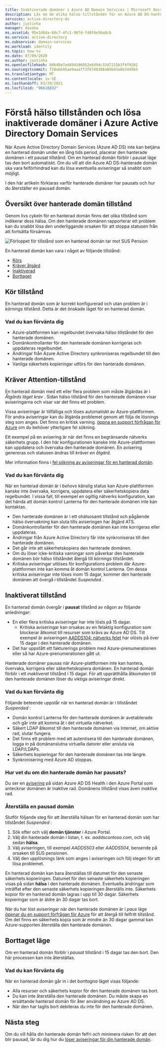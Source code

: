 ```yaml
---
title: Inaktiverade domäner i Azure AD Domain Services | Microsoft Docs
description: Läs om de olika hälso tillstånden för en Azure AD DS-hanterad domän och hur du återställer en pausad domän.
services: active-directory-ds
author: justinha
manager: daveba
ms.assetid: 95e1d8da-60c7-4fc1-987d-f48fde56a8cb
ms.service: active-directory
ms.subservice: domain-services
ms.workload: identity
ms.topic: how-to
ms.date: 07/09/2020
ms.author: justinha
ms.openlocfilehash: b0b48e7ad494386052e6d94c32d7215b3f4f0202
ms.sourcegitcommit: f28ebb95ae9aaaff3f87d8388a09b41e0b3445b5
ms.translationtype: MT
ms.contentlocale: sv-SE
ms.lasthandoff: 03/29/2021
ms.locfileid: "96618832"
---
```

# <a name="understand-the-health-states-and-resolve-suspended-domains-in-azure-active-directory-domain-services"></a>Förstå hälso tillstånden och lösa inaktiverade domäner i Azure Active Directory Domain Services

När Azure Active Directory Domain Services (Azure AD DS) inte kan betjäna en hanterad domän under en lång tids period, placerar den hanterade domänen i ett pausat tillstånd. Om en hanterad domän förblir i pausat läge tas den bort automatiskt. Om du vill att din Azure AD DS-hanterade domän ska vara felförhindrad kan du lösa eventuella aviseringar så snabbt som möjligt.

I den här artikeln förklaras varför hanterade domäner har pausats och hur du återställer en pausad domän.

## <a name="overview-of-managed-domain-states"></a>Översikt över hanterade domän tillstånd

Genom livs cykeln för en hanterad domän finns det olika tillstånd som indikerar dess hälsa. Om den hanterade domänen rapporterar ett problem kan du snabbt lösa den underliggande orsaken för att stoppa statusen från att fortsätta försämras.

![Förloppet för tillstånd som en hanterad domän tar mot SUS Pension](media/active-directory-domain-services-suspension/suspension-timeline.PNG)

En hanterad domän kan vara i något av följande tillstånd:

* [Körs](#running-state)
* [Kräver åtgärd](#needs-attention-state)
* [Inaktiverad](#suspended-state)
* [Borttaget](#deleted-state)

## <a name="running-state"></a>Kör tillstånd

En hanterad domän som är korrekt konfigurerad och utan problem är i *körnings* tillstånd. Detta är det önskade läget för en hanterad domän.

### <a name="what-to-expect"></a>Vad du kan förvänta dig

* Azure-plattformen kan regelbundet övervaka hälso tillståndet för den hanterade domänen.
* Domänkontrollanter för den hanterade domänen korrigeras och uppdateras regelbundet.
* Ändringar från Azure Active Directory synkroniseras regelbundet till den hanterade domänen.
* Vanliga säkerhets kopieringar utförs för den hanterade domänen.

## <a name="needs-attention-state"></a>Kräver Attention-tillstånd

En hanterad domän med ett eller flera problem som måste åtgärdas är i *Åtgärds läget krav* . Sidan hälso tillstånd för den hanterade domänen visar aviseringarna och visar var det finns ett problem.

Vissa aviseringar är tillfälliga och löses automatiskt av Azure-plattformen. För andra aviseringar kan du åtgärda problemet genom att följa de lösnings steg som anges. Det finns en kritisk varning. [öppna en support förfrågan för Azure][azure-support] om du behöver ytterligare fel sökning.

Ett exempel på en avisering är när det finns en begränsande nätverks säkerhets grupp. I den här konfigurationen kanske inte Azure-plattformen kan uppdatera och övervaka den hanterade domänen. En avisering genereras och statusen ändras till *kräver en åtgärd*.

Mer information finns i [fel sökning av aviseringar för en hanterad domän][resolve-alerts].

### <a name="what-to-expect"></a>Vad du kan förvänta dig

När en hanterad domän är i *behovs* känslig status kan Azure-plattformen kanske inte övervaka, korrigera, uppdatera eller säkerhetskopiera data regelbundet. I vissa fall, till exempel en ogiltig nätverks konfiguration, kan det hända att domän kontrol Lanterna för den hanterade domänen inte kan kontaktas.

* Den hanterade domänen är i ett ohälsosamt tillstånd och pågående hälso övervakning kan sluta tills aviseringen har åtgärd ATS.
* Domänkontrollanter för den hanterade domänen kan inte korrigeras eller uppdateras.
* Ändringar från Azure Active Directory får inte synkroniseras till den hanterade domänen.
* Det går inte att säkerhetskopiera den hanterade domänen.
* Om du löser icke-kritiska varningar som påverkar den hanterade domänen bör hälso tillståndet återgå till *körnings* tillståndet.
* Kritiska aviseringar utlöses för konfigurations problem där Azure-plattformen inte kan komma åt domän kontrol Lanterna. Om dessa kritiska aviseringar inte löses inom 15 dagar, kommer den hanterade domänen att övergå i tillståndet *Suspended* .

## <a name="suspended-state"></a>Inaktiverat tillstånd

En hanterad domän övergår i **pausat** tillstånd av någon av följande anledningar:

* En eller flera kritiska aviseringar har inte lösts på 15 dagar.
    * Kritiska aviseringar kan orsakas av en felaktig konfiguration som blockerar åtkomst till resurser som krävs av Azure AD DS. Till exempel är aviseringen [AADDS104: nätverks felet][alert-nsg] har olösts på över 15 dagar i den hanterade domänen.
* Det har uppstått ett fakturerings problem med Azure-prenumerationen eller så har Azure-prenumerationen gått ut.

Hanterade domäner pausas när Azure-plattformen inte kan hantera, övervaka, korrigera eller säkerhetskopiera domänen. En hanterad domän förblir i ett *inaktiverat* tillstånd i 15 dagar. För att upprätthålla åtkomsten till den hanterade domänen löser du viktiga aviseringar direkt.

### <a name="what-to-expect"></a>Vad du kan förvänta dig

Följande beteende uppstår när en hanterad domän är i tillståndet *Suspended* :

* Domän kontrol Lanterna för den hanterade domänen är avetablerade och går inte att komma åt i det virtuella nätverket.
* Säkert LDAP åtkomst till den hanterade domänen via Internet, om aktive rad, slutar fungera.
* Det finns ett problem med att autentisera till den hanterade domänen, logga in på domänanslutna virtuella datorer eller ansluta via LDAP/LDAPs.
* Säkerhets kopieringar för den hanterade domänen tas inte längre.
* Synkronisering med Azure AD stoppas.

### <a name="how-do-you-know-if-your-managed-domain-is-suspended"></a>Hur vet du om din hanterade domän har pausats?

Du ser en [avisering][resolve-alerts] på sidan Azure AD DS Health i den Azure Portal som antecknar domänen är inaktive rad. Domänens tillstånd visas även *inaktive* rad.

### <a name="restore-a-suspended-domain"></a>Återställa en pausad domän

Slutför följande steg för att återställa hälsan för en hanterad domän som har tillståndet *Suspended* :

1. Sök efter och välj **domän tjänster** i Azure Portal.
1. Välj din hanterade domän i listan, t. ex. *aaddscontoso.com*, och välj sedan **hälsa**.
1. Välj aviseringen, till exempel *AADDS503* eller *AADDS504*, beroende på orsaken till SUS pensionen.
1. Välj den upplösnings länk som anges i aviseringen och följ stegen för att lösa problemet.

En hanterad domän kan bara återställas till datumet för den senaste säkerhets kopieringen. Datumet för den senaste säkerhets kopieringen visas på sidan **hälsa** i den hanterade domänen. Eventuella ändringar som inträffat efter den senaste säkerhets kopieringen återställs inte. Säkerhets kopior för en hanterad domän lagras i upp till 30 dagar. Säkerhets kopieringar som är äldre än 30 dagar tas bort.

När du har löst aviseringar när den hanterade domänen är i *paus* läge [öppnar du en support förfrågan för Azure][azure-support] för att återgå till felfritt tillstånd. Om det finns en säkerhets kopia som är mindre än 30 dagar gammal kan Azure-supporten återställa den hanterade domänen.

## <a name="deleted-state"></a>Borttaget läge

Om en hanterad domän förblir i *pausat* tillstånd i 15 dagar tas den bort. Den här processen kan inte återställas.

### <a name="what-to-expect"></a>Vad du kan förvänta dig

När en hanterad domän går in i det *borttagna* läget visas följande:

* Alla resurser och säkerhets kopior för den hanterade domänen tas bort.
* Du kan inte återställa den hanterade domänen. Du måste skapa en ersättande hanterad domän för åter användning av Azure AD DS.
* När den har tagits bort debiteras du inte för den hanterade domänen.

## <a name="next-steps"></a>Nästa steg

Om du vill hålla din hanterade domän felfri och minimera risken för att den blir pausad, lär du dig hur du [löser aviseringar för din hanterade domän][resolve-alerts].

<!-- INTERNAL LINKS -->
[alert-nsg]: alert-nsg.md
[azure-support]: ../active-directory/fundamentals/active-directory-troubleshooting-support-howto.md
[resolve-alerts]: troubleshoot-alerts.md
